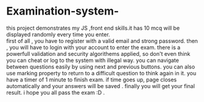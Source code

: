 # Examination-system-
this project demonstrates my JS ,front end skills.it has 10 mcq will be displayed randomly every time you enter.  
first of all , you have to register with a valid email and strong password.
then , you will have to login with your account to enter the exam.
there is a powerfull validation and security algorithems applied, so don't even think you can cheat or log to the system with illegal way.
you can navigate between questions easily by using next and previous buttons.
you can also use marking property to return to a difficult  question to think again in it.
you have a timer of 1 minute to finish exam.
if time goes up, page closes automatically and your answers will be saved .
finally you will get your final result.
i hope you all pass the exam :D .
